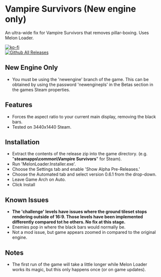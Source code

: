 # Vampire Survivors (New engine only)
An ultra-wide fix for Vampire Survivors that removes pillar-boxing. Uses Melon Loader.

[![ko-fi](https://ko-fi.com/img/githubbutton_sm.svg)](https://ko-fi.com/F2F2DI3WA)<br>
[![Github All Releases](https://img.shields.io/github/downloads/p1xel8ted/VampireSurvivors/total.svg)](https://github.com/p1xel8ted/VampireSurvivors/releases)

## New Engine Only

* You must be using the 'newengine' branch of the game. This can be obtained by using the password 'newenginepls' in the Betas section in the games Steam properties.

## Features

* Forces the aspect ratio to your current main display, removing the black bars.
* Tested on 3440x1440 Steam.

## Installation

- Extract the contents of the release zip into the game directory. (e.g. "**steamapps\common\Vampire Survivors**" for Steam).
- Run 'MelonLoader.Installer.exe'.
- Choose the Settings tab and enable 'Show Alpha Pre-Releases.'
- Choose the Automated tab and select version 0.6.1 from the drop-down.
- Leave Game Arch on Auto.
- Click Install

## Known Issues

- **The 'challenge' levels have issues where the ground tileset stops rendering outside of 16:9. Those levels have been implemented differently compared tot he others. No fix at this stage.**
- Enemies pop in where the black bars would normally be.
- Not a mod issue, but game appears zoomed in compared to the original engine.

## Notes

- The first run of the game will take a little longer while Melon Loader works its magic, but this only happens once (or on game updates).
